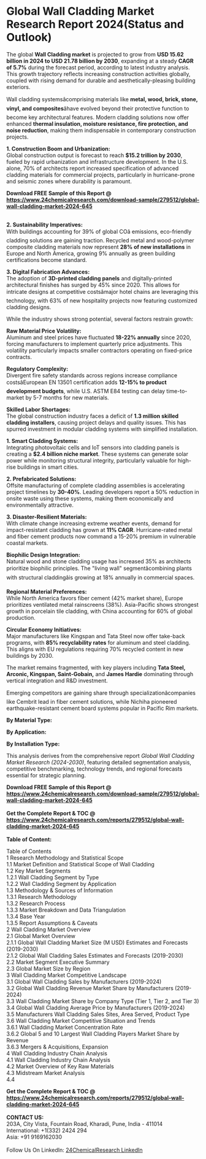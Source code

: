 <h1>Global Wall Cladding Market Research Report 2024(Status and Outlook)</h1><p>The global <strong>Wall Cladding market</strong> is projected to grow from <strong>USD 15.62 billion in 2024 to USD 21.78 billion by 2030</strong>, expanding at a steady <strong>CAGR of 5.7%</strong> during the forecast period, according to latest industry analysis. This growth trajectory reflects increasing construction activities globally, coupled with rising demand for durable and aesthetically-pleasing building exteriors.</p><p>Wall cladding systemsâcomprising materials like <strong>metal, wood, brick, stone, vinyl, and composites</strong>âhave evolved beyond their protective function to become key architectural features. Modern cladding solutions now offer enhanced <strong>thermal insulation, moisture resistance, fire protection, and noise reduction</strong>, making them indispensable in contemporary construction projects.</p><p><strong>1. Construction Boom and Urbanization:</strong><br>
Global construction output is forecast to reach <strong>$15.2 trillion by 2030</strong>, fueled by rapid urbanization and infrastructure development. In the U.S. alone, 70% of architects report increased specification of advanced cladding materials for commercial projects, particularly in hurricane-prone and seismic zones where durability is paramount.</p><div><b>Download FREE Sample of this Report @ 
            <a href="https://www.24chemicalresearch.com/download-sample/279512/global-wall-cladding-market-2024-645">
            https://www.24chemicalresearch.com/download-sample/279512/global-wall-cladding-market-2024-645</a></b></div><br><p><strong>2. Sustainability Imperatives:</strong><br>
With buildings accounting for 39% of global COâ emissions, eco-friendly cladding solutions are gaining traction. Recycled metal and wood-polymer composite cladding materials now represent <strong>28% of new installations</strong> in Europe and North America, growing 9% annually as green building certifications become standard.</p><p><strong>3. Digital Fabrication Advances:</strong><br>
The adoption of <strong>3D-printed cladding panels</strong> and digitally-printed architectural finishes has surged by 45% since 2020. This allows for intricate designs at competitive costsâmajor hotel chains are leveraging this technology, with 63% of new hospitality projects now featuring customized cladding designs.</p><p>While the industry shows strong potential, several factors restrain growth:</p><p><strong>Raw Material Price Volatility:</strong><br>
    Aluminum and steel prices have fluctuated <strong>18-22% annually</strong> since 2020, forcing manufacturers to implement quarterly price adjustments. This volatility particularly impacts smaller contractors operating on fixed-price contracts.</p><p><strong>Regulatory Complexity:</strong><br>
    Divergent fire safety standards across regions increase compliance costsâEuropean EN 13501 certification adds <strong>12-15% to product development budgets</strong>, while U.S. ASTM E84 testing can delay time-to-market by 5-7 months for new materials.</p><p><strong>Skilled Labor Shortages:</strong><br>
    The global construction industry faces a deficit of <strong>1.3 million skilled cladding installers</strong>, causing project delays and quality issues. This has spurred investment in modular cladding systems with simplified installation.</p><p><strong>1. Smart Cladding Systems:</strong><br>
Integrating photovoltaic cells and IoT sensors into cladding panels is creating a <strong>$2.4 billion niche market</strong>. These systems can generate solar power while monitoring structural integrity, particularly valuable for high-rise buildings in smart cities.</p><p><strong>2. Prefabricated Solutions:</strong><br>
Offsite manufacturing of complete cladding assemblies is accelerating project timelines by <strong>30-40%</strong>. Leading developers report a 50% reduction in onsite waste using these systems, making them economically and environmentally attractive.</p><p><strong>3. Disaster-Resilient Materials:</strong><br>
With climate change increasing extreme weather events, demand for impact-resistant cladding has grown at <strong>11% CAGR</strong>. Hurricane-rated metal and fiber cement products now command a 15-20% premium in vulnerable coastal markets.</p><p><strong>Biophilic Design Integration:</strong><br>
    Natural wood and stone cladding usage has increased 35% as architects prioritize biophilic principles. The "living wall" segmentâcombining plants with structural claddingâis growing at 18% annually in commercial spaces.</p><p><strong>Regional Material Preferences:</strong><br>
    While North America favors fiber cement (42% market share), Europe prioritizes ventilated metal rainscreens (38%). Asia-Pacific shows strongest growth in porcelain tile cladding, with China accounting for 60% of global production.</p><p><strong>Circular Economy Initiatives:</strong><br>
    Major manufacturers like Kingspan and Tata Steel now offer take-back programs, with <strong>85% recyclability rates</strong> for aluminum and steel cladding. This aligns with EU regulations requiring 70% recycled content in new buildings by 2030.</p><p>The market remains fragmented, with key players including <strong>Tata Steel, Arconic, Kingspan, Saint-Gobain,</strong> and <strong>James Hardie</strong> dominating through vertical integration and R&amp;D investment.</p><p>Emerging competitors are gaining share through specializationâcompanies like Cembrit lead in fiber cement solutions, while Nichiha pioneered earthquake-resistant cement board systems popular in Pacific Rim markets.</p><p><strong>By Material Type:</strong></p><p><strong>By Application:</strong></p><p><strong>By Installation Type:</strong></p><p>This analysis derives from the comprehensive report <em>Global Wall Cladding Market Research (2024-2030)</em>, featuring detailed segmentation analysis, competitive benchmarking, technology trends, and regional forecasts essential for strategic planning.</p><div><b>Download FREE Sample of this Report @ 
            <a href="https://www.24chemicalresearch.com/download-sample/279512/global-wall-cladding-market-2024-645">
            https://www.24chemicalresearch.com/download-sample/279512/global-wall-cladding-market-2024-645</a></b></div><br><div><b>Get the Complete Report & TOC @ 
            <a href="https://www.24chemicalresearch.com/reports/279512/global-wall-cladding-market-2024-645">
            https://www.24chemicalresearch.com/reports/279512/global-wall-cladding-market-2024-645</a></b></div><br>
            <b>Table of Content:</b><p>Table of Contents<br />
 1 Research Methodology and Statistical Scope<br />
 1.1 Market Definition and Statistical Scope of Wall Cladding<br />
 1.2 Key Market Segments<br />
 1.2.1 Wall Cladding Segment by Type<br />
 1.2.2 Wall Cladding Segment by Application<br />
 1.3 Methodology & Sources of Information<br />
 1.3.1 Research Methodology<br />
 1.3.2 Research Process<br />
 1.3.3 Market Breakdown and Data Triangulation<br />
 1.3.4 Base Year<br />
 1.3.5 Report Assumptions & Caveats<br />
 2 Wall Cladding Market Overview<br />
 2.1 Global Market Overview<br />
 2.1.1 Global Wall Cladding Market Size (M USD) Estimates and Forecasts (2019-2030)<br />
 2.1.2 Global Wall Cladding Sales Estimates and Forecasts (2019-2030)<br />
 2.2 Market Segment Executive Summary<br />
 2.3 Global Market Size by Region<br />
 3 Wall Cladding Market Competitive Landscape<br />
 3.1 Global Wall Cladding Sales by Manufacturers (2019-2024)<br />
 3.2 Global Wall Cladding Revenue Market Share by Manufacturers (2019-2024)<br />
 3.3 Wall Cladding Market Share by Company Type (Tier 1, Tier 2, and Tier 3)<br />
 3.4 Global Wall Cladding Average Price by Manufacturers (2019-2024)<br />
 3.5 Manufacturers Wall Cladding Sales Sites, Area Served, Product Type<br />
 3.6 Wall Cladding Market Competitive Situation and Trends<br />
 3.6.1 Wall Cladding Market Concentration Rate<br />
 3.6.2 Global 5 and 10 Largest Wall Cladding Players Market Share by Revenue<br />
 3.6.3 Mergers & Acquisitions, Expansion<br />
 4 Wall Cladding Industry Chain Analysis<br />
 4.1 Wall Cladding Industry Chain Analysis<br />
 4.2 Market Overview of Key Raw Materials<br />
 4.3 Midstream Market Analysis<br />
 4.4 </p><div><b>Get the Complete Report & TOC @ 
            <a href="https://www.24chemicalresearch.com/reports/279512/global-wall-cladding-market-2024-645">
            https://www.24chemicalresearch.com/reports/279512/global-wall-cladding-market-2024-645</a></b></div><br><b>CONTACT US:</b><br>
            203A, City Vista, Fountain Road, Kharadi, Pune, India - 411014<br>
            International: +1(332) 2424 294<br>
            Asia: +91 9169162030 <br><br>
            Follow Us On LinkedIn: <a href="https://www.linkedin.com/company/24chemicalresearch/">24ChemicalResearch LinkedIn</a>